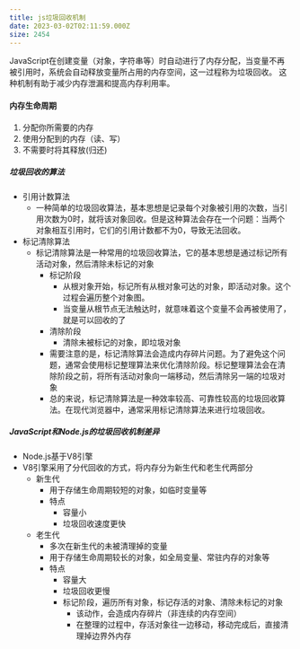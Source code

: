 ```yaml
---
title: js垃圾回收机制
date: 2023-03-02T02:11:59.000Z
size: 2454
---
```

JavaScript在创建变量（对象，字符串等）时自动进行了内存分配，当变量不再被引用时，系统会自动释放变量所占用的内存空间，这一过程称为垃圾回收。
这种机制有助于减少内存泄漏和提高内存利用率。


#### 内存生命周期

1. 分配你所需要的内存
2. 使用分配到的内存（读、写）
3. 不需要时将其释放(归还)


##### 垃圾回收的算法
- 引用计数算法
	- 一种简单的垃圾回收算法，基本思想是记录每个对象被引用的次数，当引用次数为0时，就将该对象回收。但是这种算法会存在一个问题：当两个对象相互引用时，它们的引用计数都不为0，导致无法回收。
- 标记清除算法
	- 标记清除算法是一种常用的垃圾回收算法，它的基本思想是通过标记所有活动对象，然后清除未标记的对象
		- 标记阶段
			- 从根对象开始，标记所有从根对象可达的对象，即活动对象。这个过程会遍历整个对象图。
			- 当变量从根节点无法触达时，就意味着这个变量不会再被使用了，就是可以回收的了
		- 清除阶段
			- 清除未被标记的对象，即垃圾对象
		- 需要注意的是，标记清除算法会造成内存碎片问题。为了避免这个问题，通常会使用标记整理算法来优化清除阶段。标记整理算法会在清除阶段之前，将所有活动对象向一端移动，然后清除另一端的垃圾对象
		- 总的来说，标记清除算法是一种效率较高、可靠性较高的垃圾回收算法。在现代浏览器中，通常采用标记清除算法来进行垃圾回收。

##### JavaScript和Node.js的垃圾回收机制差异
- Node.js基于V8引擎
- V8引擎采用了分代回收的方式，将内存分为新生代和老生代两部分
	- 新生代
		- 用于存储生命周期较短的对象，如临时变量等
		- 特点
			- 容量小
			- 垃圾回收速度更快
	- 老生代
		- 多次在新生代的未被清理掉的变量
		- 用于存储生命周期较长的对象，如全局变量、常驻内存的对象等
		- 特点
			- 容量大
			- 垃圾回收更慢
			- 标记阶段，遍历所有对象，标记存活的对象、清除未标记的对象
				- 该动作，会造成内存碎片（非连续的内存空间）
				- 在整理的过程中，存活对象往一边移动，移动完成后，直接清理掉边界外内存
